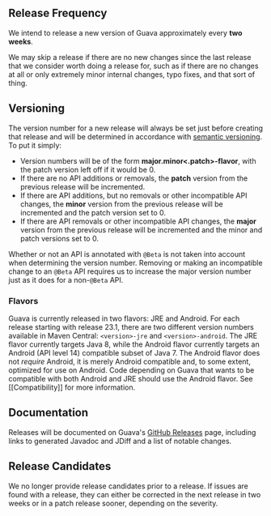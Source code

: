 ## Release Frequency

We intend to release a new version of Guava approximately every **two weeks**.

We may skip a release if there are no new changes since the last release that we consider worth doing a release for, such as if there are no changes at all or only extremely minor internal changes, typo fixes, and that sort of thing.

## Versioning

The version number for a new release will always be set just before creating that release and will be determined in accordance with [semantic versioning](http://semver.org). To put it simply:

- Version numbers will be of the form **major.minor<.patch>-flavor**, with the patch version left off if it would be 0.
- If there are no API additions or removals, the **patch** version from the previous release will be incremented.
- If there are API additions, but no removals or other incompatible API changes, the **minor** version from the previous release will be incremented and the patch version set to 0.
- If there are API removals or other incompatible API changes, the **major** version from the previous release will be incremented and the minor and patch versions set to 0.

Whether or not an API is annotated with `@Beta` is not taken into account when determining the version number. Removing or making an incompatible change to an `@Beta` API requires us to increase the major version number just as it does for a non-`@Beta` API.

### Flavors

Guava is currently released in two flavors: JRE and Android. For each release starting with release 23.1, there are two different version numbers available in Maven Central: `<version>-jre` and `<version>-android`. The JRE flavor currently targets Java 8, while the Android flavor currently targets an Android (API level 14) compatible subset of Java 7. The Android flavor does not _require_ Android, it is merely Android compatible and, to some extent, optimized for use on Android. Code depending on Guava that wants to be compatible with both Android and JRE should use the Android flavor. See [[Compatibility]] for more information.

## Documentation

Releases will be documented on Guava's [GitHub Releases](https://github.com/google/guava/releases) page, including links to generated Javadoc and JDiff and a list of notable changes.

## Release Candidates

We no longer provide release candidates prior to a release. If issues are found with a release, they can either be corrected in the next release in two weeks or in a patch release sooner, depending on the severity.